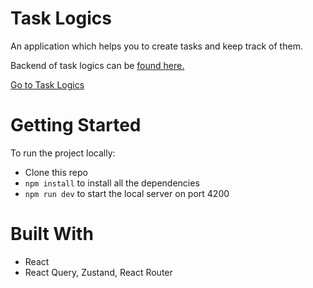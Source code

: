 # Task Logics

An application which helps you to create tasks and keep track of them.

Backend of task logics can be [found here.](https://github.com/Maazsid/task-logics-api)

[Go to Task Logics](https://tasklogics.live)

# Getting Started

To run the project locally:

- Clone this repo
- `npm install` to install all the dependencies
- `npm run dev` to start the local server on port 4200

# Built With

- React
- React Query, Zustand, React Router
